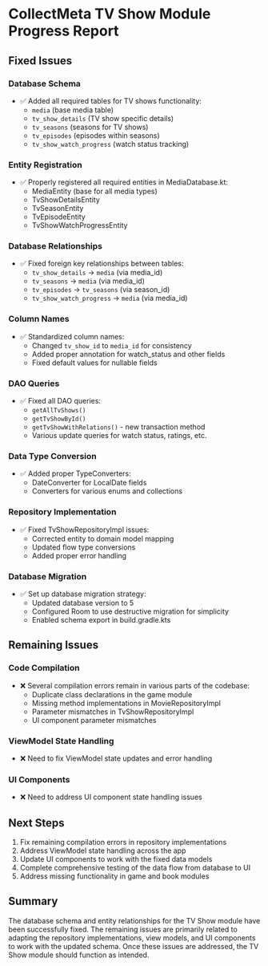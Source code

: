 # CollectMeta TV Show Module Progress Report

## Fixed Issues

### Database Schema
- ✅ Added all required tables for TV shows functionality:
  - `media` (base media table)
  - `tv_show_details` (TV show specific details)
  - `tv_seasons` (seasons for TV shows)
  - `tv_episodes` (episodes within seasons)
  - `tv_show_watch_progress` (watch status tracking)

### Entity Registration
- ✅ Properly registered all required entities in MediaDatabase.kt:
  - MediaEntity (base for all media types)
  - TvShowDetailsEntity
  - TvSeasonEntity
  - TvEpisodeEntity
  - TvShowWatchProgressEntity

### Database Relationships
- ✅ Fixed foreign key relationships between tables:
  - `tv_show_details` -> `media` (via media_id)
  - `tv_seasons` -> `media` (via media_id)
  - `tv_episodes` -> `tv_seasons` (via season_id)
  - `tv_show_watch_progress` -> `media` (via media_id)

### Column Names
- ✅ Standardized column names:
  - Changed `tv_show_id` to `media_id` for consistency
  - Added proper annotation for watch_status and other fields
  - Fixed default values for nullable fields

### DAO Queries
- ✅ Fixed all DAO queries:
  - `getAllTvShows()`
  - `getTvShowById()`
  - `getTvShowWithRelations()` - new transaction method
  - Various update queries for watch status, ratings, etc.

### Data Type Conversion
- ✅ Added proper TypeConverters:
  - DateConverter for LocalDate fields
  - Converters for various enums and collections

### Repository Implementation
- ✅ Fixed TvShowRepositoryImpl issues:
  - Corrected entity to domain model mapping
  - Updated flow type conversions
  - Added proper error handling

### Database Migration
- ✅ Set up database migration strategy:
  - Updated database version to 5
  - Configured Room to use destructive migration for simplicity
  - Enabled schema export in build.gradle.kts

## Remaining Issues

### Code Compilation
- ❌ Several compilation errors remain in various parts of the codebase:
  - Duplicate class declarations in the game module
  - Missing method implementations in MovieRepositoryImpl
  - Parameter mismatches in TvShowRepositoryImpl
  - UI component parameter mismatches

### ViewModel State Handling
- ❌ Need to fix ViewModel state updates and error handling

### UI Components
- ❌ Need to address UI component state handling issues

## Next Steps

1. Fix remaining compilation errors in repository implementations
2. Address ViewModel state handling across the app
3. Update UI components to work with the fixed data models
4. Complete comprehensive testing of the data flow from database to UI
5. Address missing functionality in game and book modules

## Summary
The database schema and entity relationships for the TV Show module have been successfully fixed. The remaining issues are primarily related to adapting the repository implementations, view models, and UI components to work with the updated schema. Once these issues are addressed, the TV Show module should function as intended. 